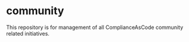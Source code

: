 # community
This repository is for management of all ComplianceAsCode community related initiatives. 
